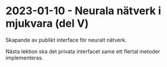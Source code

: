 # 2023-01-10 - Neurala nätverk i mjukvara (del V)
Skapande av publikt interface för neuralt nätverk.

Nästa lektion ska det privata interfacet same ett flertal metoder implementeras.